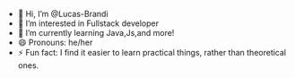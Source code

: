 - 👋 Hi, I’m @Lucas-Brandi
- 👀 I’m interested in Fullstack developer
- 🌱 I’m currently learning Java,Js,and more!
- 😄 Pronouns: he/her
- ⚡ Fun fact: I find it easier to learn practical things, rather than theoretical ones.

<!---
Lucas-Brandi/Lucas-Brandi is a ✨ special ✨ repository because its `README.md` (this file) appears on your GitHub profile.
You can click the Preview link to take a look at your changes.
--->
